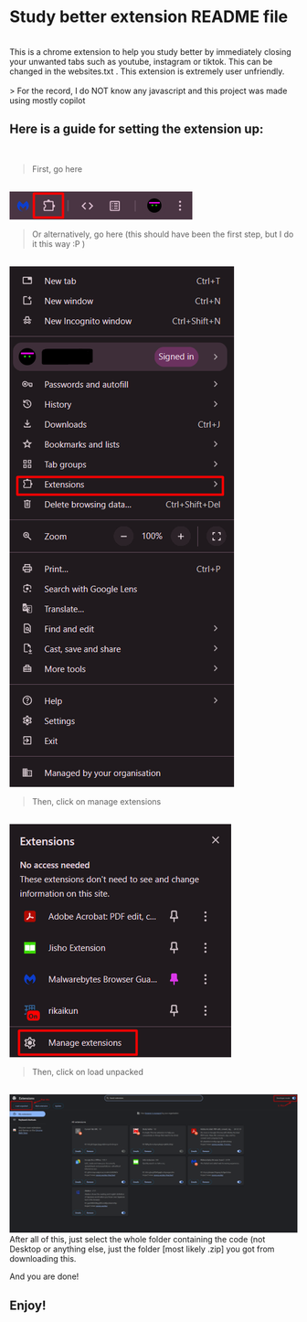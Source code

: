 # Study better extension README file
<br>
This is a chrome extension to help you study better by immediately closing your unwanted tabs such as youtube, instagram or tiktok. This can be changed in the websites.txt . This extension is extremely user unfriendly. 
<br>
<br>
> For the record, I do NOT know any javascript and this project was made using mostly copilot 

## Here is a guide for setting the extension up:

<br>

> First, go here
<br>
<img src="README/guide_1.png">
<br>

> Or alternatively, go here (this should have been the first step, but I do it this way :P )
<br>
<img src="README/guide_2.0.png">
<br>

> Then, click on manage extensions
<br>
<img src="README/guide_2.png">
<br>

> Then, click on load unpacked
<br>
<img src="README/guide_3.png">

<br>
After all of this, just select the whole folder containing the code (not Desktop or anything else, just the folder [most likely .zip] you got from downloading this.

And you are done!

## Enjoy!

